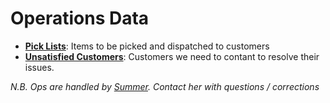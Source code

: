 # Operations Data

- [**Pick Lists**](operations/pick_lists): Items to be picked and dispatched to customers
- [**Unsatisfied Customers**](operations/unsatisfied_customers): Customers we need to contant to resolve their issues.


*N.B. Ops are handled by [Summer](mailto:summer@needful.things). Contact her with questions / corrections*
